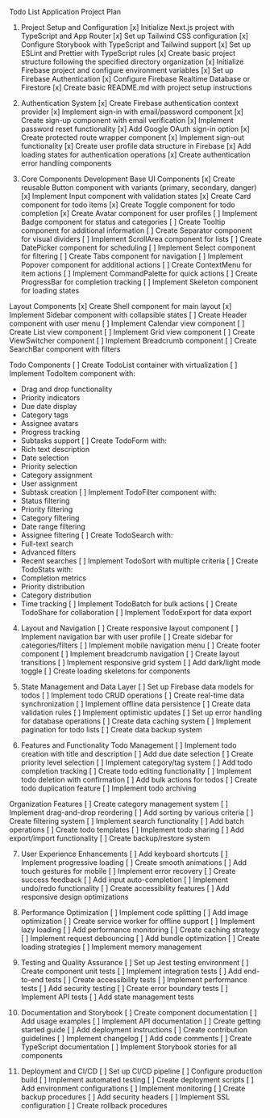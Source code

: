 Todo List Application Project Plan

1. Project Setup and Configuration
[x] Initialize Next.js project with TypeScript and App Router
[x] Set up Tailwind CSS configuration
[x] Configure Storybook with TypeScript and Tailwind support
[x] Set up ESLint and Prettier with TypeScript rules
[x] Create basic project structure following the specified directory organization
[x] Initialize Firebase project and configure environment variables
[x] Set up Firebase Authentication
[x] Configure Firebase Realtime Database or Firestore
[x] Create basic README.md with project setup instructions

2. Authentication System
[x] Create Firebase authentication context provider
[x] Implement sign-in with email/password component
[x] Create sign-up component with email verification
[x] Implement password reset functionality
[x] Add Google OAuth sign-in option
[x] Create protected route wrapper component
[x] Implement sign-out functionality
[x] Create user profile data structure in Firebase
[x] Add loading states for authentication operations
[x] Create authentication error handling components

3. Core Components Development
Base UI Components
[x] Create reusable Button component with variants (primary, secondary, danger)
[x] Implement Input component with validation states
[x] Create Card component for todo items
[x] Create Toggle component for todo completion
[x] Create Avatar component for user profiles
[ ] Implement Badge component for status and categories
[ ] Create Tooltip component for additional information
[ ] Create Separator component for visual dividers
[ ] Implement ScrollArea component for lists
[ ] Create DatePicker component for scheduling
[ ] Implement Select component for filtering
[ ] Create Tabs component for navigation
[ ] Implement Popover component for additional actions
[ ] Create ContextMenu for item actions
[ ] Implement CommandPalette for quick actions
[ ] Create ProgressBar for completion tracking
[ ] Implement Skeleton component for loading states

Layout Components
[x] Create Shell component for main layout
[x] Implement Sidebar component with collapsible states
[ ] Create Header component with user menu
[ ] Implement Calendar view component
[ ] Create List view component
[ ] Implement Grid view component
[ ] Create ViewSwitcher component
[ ] Implement Breadcrumb component
[ ] Create SearchBar component with filters

Todo Components
[ ] Create TodoList container with virtualization
[ ] Implement TodoItem component with:
  - Drag and drop functionality
  - Priority indicators
  - Due date display
  - Category tags
  - Assignee avatars
  - Progress tracking
  - Subtasks support
[ ] Create TodoForm with:
  - Rich text description
  - Date selection
  - Priority selection
  - Category assignment
  - User assignment
  - Subtask creation
[ ] Implement TodoFilter component with:
  - Status filtering
  - Priority filtering
  - Category filtering
  - Date range filtering
  - Assignee filtering
[ ] Create TodoSearch with:
  - Full-text search
  - Advanced filters
  - Recent searches
[ ] Implement TodoSort with multiple criteria
[ ] Create TodoStats with:
  - Completion metrics
  - Priority distribution
  - Category distribution
  - Time tracking
[ ] Implement TodoBatch for bulk actions
[ ] Create TodoShare for collaboration
[ ] Implement TodoExport for data export

4. Layout and Navigation
[ ] Create responsive layout component
[ ] Implement navigation bar with user profile
[ ] Create sidebar for categories/filters
[ ] Implement mobile navigation menu
[ ] Create footer component
[ ] Implement breadcrumb navigation
[ ] Create layout transitions
[ ] Implement responsive grid system
[ ] Add dark/light mode toggle
[ ] Create loading skeletons for components

5. State Management and Data Layer
[ ] Set up Firebase data models for todos
[ ] Implement todo CRUD operations
[ ] Create real-time data synchronization
[ ] Implement offline data persistence
[ ] Create data validation rules
[ ] Implement optimistic updates
[ ] Set up error handling for database operations
[ ] Create data caching system
[ ] Implement pagination for todo lists
[ ] Create data backup system

6. Features and Functionality
Todo Management
[ ] Implement todo creation with title and description
[ ] Add due date selection
[ ] Create priority level selection
[ ] Implement category/tag system
[ ] Add todo completion tracking
[ ] Create todo editing functionality
[ ] Implement todo deletion with confirmation
[ ] Add bulk actions for todos
[ ] Create todo duplication feature
[ ] Implement todo archiving

Organization Features
[ ] Create category management system
[ ] Implement drag-and-drop reordering
[ ] Add sorting by various criteria
[ ] Create filtering system
[ ] Implement search functionality
[ ] Add batch operations
[ ] Create todo templates
[ ] Implement todo sharing
[ ] Add export/import functionality
[ ] Create backup/restore system

7. User Experience Enhancements
[ ] Add keyboard shortcuts
[ ] Implement progressive loading
[ ] Create smooth animations
[ ] Add touch gestures for mobile
[ ] Implement error recovery
[ ] Create success feedback
[ ] Add input auto-completion
[ ] Implement undo/redo functionality
[ ] Create accessibility features
[ ] Add responsive design optimizations

8. Performance Optimization
[ ] Implement code splitting
[ ] Add image optimization
[ ] Create service worker for offline support
[ ] Implement lazy loading
[ ] Add performance monitoring
[ ] Create caching strategy
[ ] Implement request debouncing
[ ] Add bundle optimization
[ ] Create loading strategies
[ ] Implement memory management

9. Testing and Quality Assurance
[ ] Set up Jest testing environment
[ ] Create component unit tests
[ ] Implement integration tests
[ ] Add end-to-end tests
[ ] Create accessibility tests
[ ] Implement performance tests
[ ] Add security testing
[ ] Create error boundary tests
[ ] Implement API tests
[ ] Add state management tests

10. Documentation and Storybook
[ ] Create component documentation
[ ] Add usage examples
[ ] Implement API documentation
[ ] Create getting started guide
[ ] Add deployment instructions
[ ] Create contribution guidelines
[ ] Implement changelog
[ ] Add code comments
[ ] Create TypeScript documentation
[ ] Implement Storybook stories for all components

11. Deployment and CI/CD
[ ] Set up CI/CD pipeline
[ ] Configure production build
[ ] Implement automated testing
[ ] Create deployment scripts
[ ] Add environment configurations
[ ] Implement monitoring
[ ] Create backup procedures
[ ] Add security headers
[ ] Implement SSL configuration
[ ] Create rollback procedures 